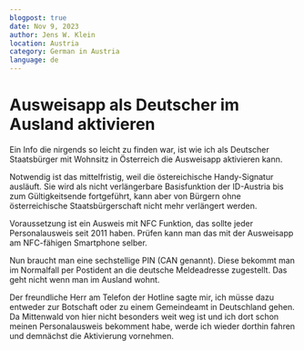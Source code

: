 ```yaml
---
blogpost: true
date: Nov 9, 2023
author: Jens W. Klein
location: Austria
category: German in Austria
language: de
---
```



# Ausweisapp als Deutscher im Ausland aktivieren

Ein Info die nirgends so leicht zu finden war, ist wie ich als Deutscher Staatsbürger mit Wohnsitz in Österreich die Ausweisapp aktivieren kann.

Notwendig ist das mittelfristig, weil die östereichische Handy-Signatur ausläuft.
Sie wird als nicht verlängerbare Basisfunktion der ID-Austria bis zum Gültigkeitsende fortgeführt, kann aber von Bürgern ohne österreichische Staatsbürgerschaft nicht mehr verlängert werden.

Voraussetzung ist ein Ausweis mit NFC Funktion, das sollte jeder Personalausweis seit 2011 haben.
Prüfen kann man das mit der Ausweisapp am NFC-fähigen Smartphone selber.

Nun braucht man eine sechstellige PIN (CAN genannt).
Diese bekommt man im Normalfall per Postident an die deutsche Meldeadresse zugestellt.
Das geht nicht wenn man im Ausland wohnt.

Der freundliche Herr am Telefon der Hotline sagte mir, ich müsse dazu entweder zur Botschaft oder zu einem Gemeindeamt in Deutschland gehen.
Da Mittenwald von hier nicht besonders weit weg ist und ich dort schon meinen Personalausweis bekomment habe, werde ich wieder dorthin fahren und demnächst die Aktivierung vornehmen.


